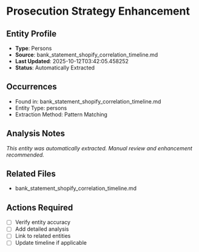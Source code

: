 # Prosecution Strategy Enhancement

## Entity Profile
- **Type**: Persons
- **Source**: bank_statement_shopify_correlation_timeline.md
- **Last Updated**: 2025-10-12T03:42:05.458252
- **Status**: Automatically Extracted

## Occurrences
- Found in: bank_statement_shopify_correlation_timeline.md
- Entity Type: persons
- Extraction Method: Pattern Matching

## Analysis Notes
*This entity was automatically extracted. Manual review and enhancement recommended.*

## Related Files
- bank_statement_shopify_correlation_timeline.md

## Actions Required
- [ ] Verify entity accuracy
- [ ] Add detailed analysis
- [ ] Link to related entities
- [ ] Update timeline if applicable
